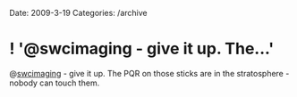 Date: 2009-3-19
Categories: /archive

# ! '@swcimaging - give it up.  The...'

@<a href="http://twitter.com/swcimaging">swcimaging</a> - give it up.  The PQR on those sticks are in the stratosphere - nobody can touch them.
